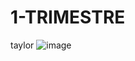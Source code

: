 # 1-TRIMESTRE
taylor 
![image](https://github.com/user-attachments/assets/48d9f287-a5e3-4813-8c5b-55973c0f8520)
